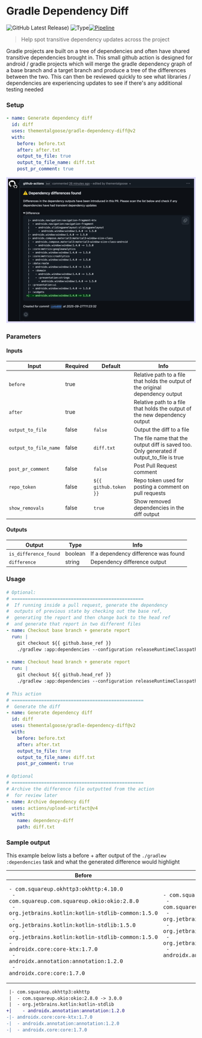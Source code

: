 # Gradle Dependency Diff

![GitHub Latest Release)](https://img.shields.io/github/v/release/thementalgoose/gradle-dependency-diff?logo=github) ![Type](https://img.shields.io/badge/Supported_project-Gradle-blue)[![Pipeline](https://github.com/thementalgoose/gradle-dependency-diff/actions/workflows/release.yml/badge.svg?branch=main)](https://github.com/thementalgoose/gradle-dependency-diff/actions/workflows/release.yml)

> Help spot transitive dependency updates across the project

Gradle projects are built on a tree of dependencies and often have shared transitive dependencies brought in. This small github action is designed for android / gradle projects which will merge the gradle dependency graph of a base branch and a target branch and produce a tree of the differences between the two. This can then be reviewed quickly to see what libraries / dependencies are experiencing updates to see if there's any additional testing needed

### Setup

```yml
- name: Generate dependency diff
  id: diff
  uses: thementalgoose/gradle-dependency-diff@v2
  with:
    before: before.txt
    after: after.txt
    output_to_file: true
    output_to_file_name: diff.txt
    post_pr_comment: true
```

<img src="resources/example.png" width="650" />

### Parameters

#### Inputs

| Input | Required | Default | Info |
|---|---|---|---|
| `before` | true | | Relative path to a file that holds the output of the original dependency output |
| `after` | true | | Relative path to a file that holds the output of the new dependency output |
| `output_to_file` | false | `false` | Output the diff to a file |
| `output_to_file_name` | false | `diff.txt` | The file name that the output diff is saved too. Only generated if output_to_file is true | 
| `post_pr_comment` | false | `false` | Post Pull Request comment |
| `repo_token` | false | `${{ github.token }}` | Repo token used for posting a comment on pull requests |
| `show_removals` | false | `true` | Show removed dependencies in the diff output |

#### Outputs

| Output | Type | Info |
|---|---|---|
| `is_difference_found` | boolean | If a dependency difference was found | 
| `difference` | string | Dependency difference output |

### Usage 

```yml
# Optional:
# =================================================
#  If running inside a pull request, generate the dependency
#  outputs of previous state by checking out the base ref,
#  generating the report and then change back to the head ref
#  and generate that report in two different files
- name: Checkout base branch + generate report
  run: |
    git checkout ${{ github.base_ref }}
    ./gradlew :app:dependencies --configuration releaseRuntimeClasspath >> before.txt

- name: Checkout head branch + generate report
  run: |
    git checkout ${{ github.head_ref }}
    ./gradlew :app:dependencies --configuration releaseRuntimeClasspath >> after.txt

# This action
# =================================================
#  Generate the diff
- name: Generate dependency diff
  id: diff
  uses: thementalgoose/gradle-dependency-diff@v2
  with:
    before: before.txt
    after: after.txt
    output_to_file: true
    output_to_file_name: diff.txt
    post_pr_comment: true

# Optional
# =================================================
# Archive the difference file outputted from the action 
#  for review later
- name: Archive dependency diff
  uses: actions/upload-artifact@v4
  with:
    name: dependency-diff
    path: diff.txt
```

### Sample output

This example below lists a before + after output of the `./gradlew :dependencies` task and what the generated difference would highlight

| Before | After |
|---|---|
| <pre>- com.squareup.okhttp3:okhttp:4.10.0<br/>  - com.squareup.com.squareup.okio:okio:2.8.0<br/>    - org.jetbrains.kotlin:kotlin-stdlib-common:1.5.0<br/>  - org.jetbrains.kotlin:kotlin-stdlib:1.5.0<br/>    - org.jetbrains.kotlin:kotlin-stdlib-common:1.5.0<br/>- androidx.core:core-ktx:1.7.0<br/>  - androidx.annotation:annotation:1.2.0<br/>  - androidx.core:core:1.7.0<br/></pre> | <pre>- com.squareup.okhttp3:okhttp:4.10.0<br/>  - com.squareup.com.squareup.okio:okio:3.0.0<br/>    - org.jetbrains.kotlin:kotlin-stdlib-common:1.5.0<br/>  - org.jetbrains.kotlin:kotlin-stdlib:1.5.0<br/>    - org.jetbrains.kotlin:kotlin-stdlib-common:1.5.0<br/>    - androidx.annotation:annotation:1.2.0<br/> <br/> <br/></pre> | 

```diff 
 |- com.squareup.okhttp3:okhttp
 |  - com.squareup.okio:okio:2.8.0 -> 3.0.0
 |  - org.jetbrains.kotlin:kotlin-stdlib
+|    - androidx.annotation:annotation:1.2.0
-|- androidx.core:core-ktx:1.7.0
-|  - androidx.annotation:annotation:1.2.0
-|  - androidx.core:core:1.7.0
```